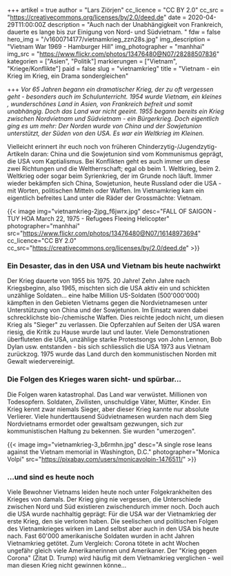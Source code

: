 +++
artikel = true
author = "Lars Ziörjen"
cc_licence = "CC BY 2.0"
cc_src = "https://creativecommons.org/licenses/by/2.0/deed.de"
date = 2020-04-29T11:00:00Z
description = "Auch nach der Unabhängigkeit von Frankreich, dauerte es lange bis zur Einigung von Nord- und Südvietnam. "
fdw = false
hero_img = "/v1600714177/vietnamkrieg_zzn28s.jpg"
img_description = "Vietnam War 1969 - Hamburger Hill"
img_photographer = "manhhai"
img_src = "https://www.flickr.com/photos/13476480@N07/28288507836"
kategorien = ["Asien", "Politik"]
markierungen = ["Vietnam", "Kriege/Konflikte"]
paid = false
slug = "vietnamkrieg"
title = "Vietnam - ein Krieg im Krieg, ein Drama sondergleichen"

+++
_Vor 65 Jahren begann ein dramatischer Krieg, der zu oft vergessen geht - besonders auch im Schulunterricht. 1954 wurde Vietnam, ein kleines , wunderschönes Land in Asien, von Frankreich befreit und somit unabhängig. Doch das Land war nicht geeint. 1955 begann bereits ein Krieg zwischen Nordvietnam und Südvietnam - ein Bürgerkrieg. Doch eigentlich ging es um mehr: Der Norden wurde von China und der Sowjetunion unterstützt, der Süden von den USA. Es war ein Weltkrieg im Kleinen._

Vielleicht erinnert ihr euch noch von früheren Chinderzytig-/Jugendzytig-Artikeln daran: China und die Sowjetunion sind vom Kommunismus geprägt, die USA vom Kaptialismus. Bei Konflikten geht es auch immer um diese zwei Richtungen und die Weltherrschaft; egal ob beim 1. Weltkrieg, beim 2. Weltkrieg oder sogar beim Syrienkrieg, der im Grunde noch läuft. Immer wieder bekämpfen sich China, Sowjetunion, heute Russland oder die USA - mit Worten, politischen Mitteln oder Waffen. Im Vietnamkrieg kam ein eigentlich befreites Land unter die Räder der Grossmächte: Vietnam.

{{< image img="vietnamkrieg-2jpg_f6jwrx.jpg" desc="FALL OF SAIGON - TUY HOA March 22, 1975 - Refugees Fleeing Helicopter" photographer="manhhai" src="https://www.flickr.com/photos/13476480@N07/16148973694" cc_licence="CC BY 2.0" cc_src="https://creativecommons.org/licenses/by/2.0/deed.de" >}}

### Ein Desaster, das in den USA und Vietnam bis heute nachwirkt

Der Krieg dauerte von 1955 bis 1975. 20 Jahre! Zehn Jahre nach Kriegsbeginn, also 1965, mischten sich die USA aktiv ein und schickten unzählige Soldaten... eine halbe Million US-Soldaten (500'000'000) kämpften in den Gebieten Vietnams gegen die Nordvietnamesen unter Unterstützung von China und der Sowjetunion. Im Einsatz waren dabei schrecklichste bio-/chemische Waffen. Dies reichte jedoch nicht, um diesen Krieg als "Sieger" zu verlassen. Die Opferzahlen auf Seiten der USA waren riesig, die Kritik zu Hause wurde laut und lauter. Viele Demonstrationen überfluteten die USA, unzählige starke Protestsongs von John Lennon, Bob Dylan usw. entstanden - bis sich schliesslich die USA 1973 aus Vietnam zurückzog. 1975 wurde das Land durch den kommunistischen Norden mit Gewalt wiedervereinigt.

### Die Folgen des Krieges waren sicht- und spürbar...

Die Folgen waren katastrophal. Das Land war verwüstet. Millionen von Todesopfern. Soldaten, Zivilisten, unschuldige Väter, Mütter, Kinder. Ein Krieg kennt zwar niemals Sieger, aber dieser Krieg kannte nur absolute Verlierer. Viele hunderttausend Südvietnamesen wurden nach dem Sieg Nordvietnams ermordet oder gewaltsam gezwungen, sich zur kommunistischen Haltung zu bekennen. Sie wurden "umerzogen".

{{< image img="vietnamkrieg-3_b6rmhn.jpg" desc="A single rose leans against the Vietnam memorial in Washington, D.C." photographer="Monica Volpi" src="https://pixabay.com/users/monicavolpin-1476511/" >}}

### ...und sind es heute noch

Viele Bewohner Vietnams leiden heute noch unter Folgekrankheiten des Krieges von damals. Der Krieg ging nie vergessen, die Unterschiede zwischen Nord und Süd existieren zwischendurch immer noch. Doch auch die USA wurde nachhaltig geprägt: Für die USA war der Vietnamkrieg der erste Krieg, den sie verloren haben. Die seelischen und politischen Folgen des Vietnamkrieges wirken im Land selbst aber auch in den USA bis heute nach. Fast 60'000 amerikanische Soldaten wurden in acht Jahren Vietnamkrieg getötet. Zum Vergleich: Corona tötete in acht Wochen ungefähr gleich viele Amerikanerinnen und Amerikaner. Der "Krieg gegen Corona" (Zitat D. Trump) wird häufig mit dem Vietnamkrieg verglichen - weil man diesen Krieg nicht gewinnen könne...